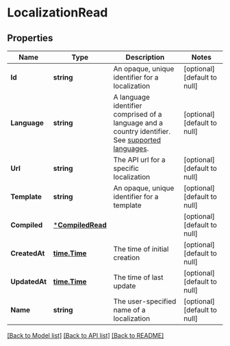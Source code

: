 # LocalizationRead

## Properties
Name | Type | Description | Notes
------------ | ------------- | ------------- | -------------
**Id** | **string** | An opaque, unique identifier for a localization | [optional] [default to null]
**Language** | **string** | A language identifier comprised of a language and a country identifier.  See [supported languages](https://docs.dyspatch.io/localization/supported_languages/).  | [optional] [default to null]
**Url** | **string** | The API url for a specific localization | [optional] [default to null]
**Template** | **string** | An opaque, unique identifier for a template | [optional] [default to null]
**Compiled** | [***CompiledRead**](CompiledRead.md) |  | [optional] [default to null]
**CreatedAt** | [**time.Time**](time.Time.md) | The time of initial creation | [optional] [default to null]
**UpdatedAt** | [**time.Time**](time.Time.md) | The time of last update | [optional] [default to null]
**Name** | **string** | The user-specified name of a localization | [optional] [default to null]

[[Back to Model list]](../README.md#documentation-for-models) [[Back to API list]](../README.md#documentation-for-api-endpoints) [[Back to README]](../README.md)


